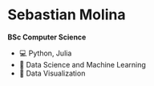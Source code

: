# Sebastian Molina
**BSc Computer Science**

- 💻 Python, Julia
- 🤖 Data Science and Machine Learning
- 🎨 Data Visualization

